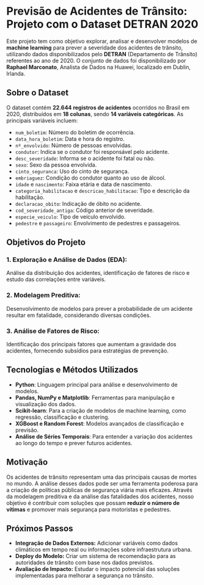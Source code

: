 # Previsão de Acidentes de Trânsito: Projeto com o Dataset DETRAN 2020

Este projeto tem como objetivo explorar, analisar e desenvolver modelos de **machine learning** para prever a severidade dos acidentes de trânsito, utilizando dados disponibilizados pelo **DETRAN** (Departamento de Trânsito) referentes ao ano de 2020. O conjunto de dados foi disponibilizado por **Raphael Marconato**, Analista de Dados na Huawei, localizado em Dublin, Irlanda.

## Sobre o Dataset

O dataset contém **22.644 registros de acidentes** ocorridos no Brasil em 2020, distribuídos em **18 colunas**, sendo **14 variáveis categóricas**. As principais variáveis incluem:

- `num_boletim`: Número do boletim de ocorrência.
- `data_hora_boletim`: Data e hora do registro.
- `nº_envolvido`: Número de pessoas envolvidas.
- `condutor`: Indica se o condutor foi responsável pelo acidente.
- `desc_severidade`: Informa se o acidente foi fatal ou não.
- `sexo`: Sexo da pessoa envolvida.
- `cinto_seguranca`: Uso do cinto de segurança.
- `embriaguez`: Condição do condutor quanto ao uso de álcool.
- `idade` e `nascimento`: Faixa etária e data de nascimento.
- `categoria_habilitacao` e `descricao_habilitacao`: Tipo e descrição da habilitação.
- `declaracao_obito`: Indicação de óbito no acidente.
- `cod_severidade_antiga`: Código anterior de severidade.
- `especie_veiculo`: Tipo de veículo envolvido.
- `pedestre` e `passageiro`: Envolvimento de pedestres e passageiros.

## Objetivos do Projeto

### 1. **Exploração e Análise de Dados (EDA):**  
   Análise da distribuição dos acidentes, identificação de fatores de risco e estudo das correlações entre variáveis.

### 2. **Modelagem Preditiva:**  
   Desenvolvimento de modelos para prever a probabilidade de um acidente resultar em fatalidade, considerando diversas condições.

### 3. **Análise de Fatores de Risco:**  
   Identificação dos principais fatores que aumentam a gravidade dos acidentes, fornecendo subsídios para estratégias de prevenção.

## Tecnologias e Métodos Utilizados

- **Python**: Linguagem principal para análise e desenvolvimento de modelos.
- **Pandas, NumPy e Matplotlib**: Ferramentas para manipulação e visualização dos dados.
- **Scikit-learn**: Para a criação de modelos de machine learning, como regressão, classificação e clustering.
- **XGBoost e Random Forest**: Modelos avançados de classificação e previsão.
- **Análise de Séries Temporais**: Para entender a variação dos acidentes ao longo do tempo e prever futuros acidentes.

## Motivação

Os acidentes de trânsito representam uma das principais causas de mortes no mundo. A análise desses dados pode ser uma ferramenta poderosa para a criação de políticas públicas de segurança viária mais eficazes. Através da modelagem preditiva e da análise das fatalidades dos acidentes, nosso objetivo é contribuir com soluções que possam **reduzir o número de vítimas** e promover mais segurança para motoristas e pedestres.

## Próximos Passos

- **Integração de Dados Externos:** Adicionar variáveis como dados climáticos em tempo real ou informações sobre infraestrutura urbana.
- **Deploy do Modelo:** Criar um sistema de recomendação para as autoridades de trânsito com base nos dados previstos.
- **Avaliação de Impacto:** Estudar o impacto potencial das soluções implementadas para melhorar a segurança no trânsito.
